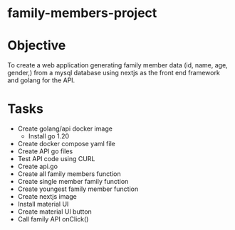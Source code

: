 # family-members-project

# Objective

To create a web application generating family member data (id, name, age, gender,) from a mysql database using nextjs as the front end framework and golang for the API.

# Tasks

- Create golang/api docker image
  - Install go 1.20
- Create docker compose yaml file
- Create API go files
- Test API code using CURL
- Create api.go
- Create all family members function
- Create single member family function
- Create youngest family member function
- Create nextjs image
- Install material UI
- Create material UI button
- Call family API onClick()
